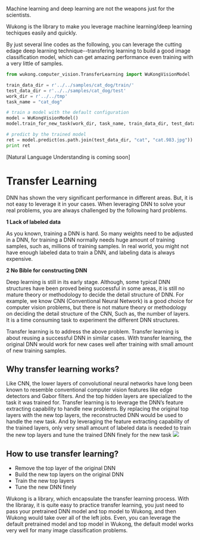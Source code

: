 Machine learning and deep learning are not the weapons just for the scientists. 

Wukong is the library to make you leverage machine learning/deep learning techiques easily and quickly.

By just several line codes as the following, you can leverage the cutting edage deep learning technique--transfering learning to build a good image classification model, which can get amazing performance even training with a very little of samples.
```Python
from wukong.computer_vision.TransferLearning import WuKongVisionModel

train_data_dir = r'../../samples/cat_dog/train/'
test_data_dir = r'../../samples/cat_dog/test'
work_dir = r'../../tmp'
task_name = "cat_dog"

# train a model with the default configuration
model = WuKongVisionModel()
model.train_for_new_task(work_dir, task_name, train_data_dir, test_data_dir)

# predict by the trained model
ret = model.predict(os.path.join(test_data_dir, "cat", "cat.983.jpg"))
print ret
```
[Natural Language Understanding is coming soon]


# Transfer Learning 

DNN has shown the very significant performance in different areas. But, it is not easy to leverage it in your cases. When leveraging DNN to solve your real problems, you are always challenged by the following hard problems.

**1 Lack of labeled data**

As you known, training a DNN is hard. So many weights need to be adjusted in a DNN, for training a DNN normally needs huge amount of training samples, such as, millions of training samples.
In real world, you might not have enough labeled data to train a DNN, and labeling data is always expensive.

**2 No Bible for constructing DNN**

Deep learning is still in its early stage. Although, some typical DNN structures have been proved being successful in some areas, it is still no mature theory or methodology to decide the detail structure of DNN. For example, we know CNN (Conventional Neural Network) is a good choice for computer vision problems, but there is not mature theory or methodology on deciding the detail structure of the CNN, Such as, the number of layers. It is a time consuming task to experiment the different DNN structures.

Transfer learning is to address the above problem. Transfer learning is about reusing a successful DNN in similar cases. With transfer learning, the original DNN would work for new cases well after training with small amount of new training samples.

## Why transfer learning works?
Like CNN, the lower layers of convolutional neural networks have long been known to resemble conventional computer vision features like edge detectors and Gabor filters. And the top hidden layers are specialized to the task it was trained for.
Transfer learning is to leverage the DNN’s feature extracting capability to handle new problems. By replacing the original top layers with the new top layers, the reconstructed DNN would be used to handle the new task. And by leveraging the feature extracting capability of the trained layers, only very small amount of labeled data is needed to train the new top layers and tune the trained DNN finely for the new task
 ![](CNN_NET) 
## How to use transfer learning?
* Remove the top layer of the original DNN
* Build the new top layers on the original DNN
* Train the new top layers
* Tune the new DNN finely 

Wukong is a library, which encapsulate the transfer learning process. With the libraray, it is quite easy to practice transfer learning, you just need to pass your pretrained DNN model and top model to Wukong, and then Wukong would take over all of the left jobs. 
Even, you can leverage the default pretrained model and top model in Wukong, the default model works very well for many image classification problems. 








